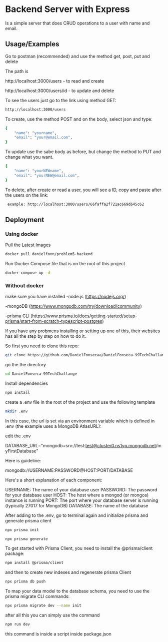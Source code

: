 # Backend Server with Express

Is a simple server that does CRUD operations to a user with name and email.

## Usage/Examples

Go to postman (recommended) and use the method get, post, put and delete

The path is

http://localhost:3000/users - to read and create

http://localhost:3000/users/id - to update and delete

To see the users just go to the link using method GET:

```bash
http://localhost:3000/users
```

To create, use the method POST and on the body, select json and type:

```bash
{
    "name": "yourname",
    "email": "your@email.com",
}
```

To update use the sabe body as before, but change the method to PUT and change what you want.

```bash
{
    "name": "yourNEWname",
    "email": "yourNEW@email.com",
}
```

To delete, after create or read a user, you will see a ID, copy and paste after the users on the link:

```bash
 example: http://localhost:3000/users/66faffa2f721ac669d645c62
```

## Deployment

### Using docker

Pull the Latest Images

```bash
docker pull danielfonn/problem5-backend
```

Run Docker Compose file that is on the root of this project

```bash
docker-compose up -d
```

### Without docker

make sure you have installed
-node.js (https://nodejs.org/)

-mongoDB (https://www.mongodb.com/try/download/community)

-prisma CLI (https://www.prisma.io/docs/getting-started/setup-prisma/start-from-scratch-typescript-postgres)

If you have any probmens installing or setting up one of this, their websites has all the step by step on how to do it.

So first you need to clone this repo:

```bash
git clone https://github.com/DanielFonsecaa/DanielFonseca-99TechChallange.git
```

go the the directory

```bash
cd DanielFonseca-99TechChallange
```

Install dependencies

```bash
npm install
```

create a .env file in the root of the project and use the following template

```bash
mkdir .env
```

In this case, the url is set via an environment variable which is defined in .env (the example uses a MongoDB AtlasURL):

edit the .env

DATABASE_URL="mongodb+srv://test:test@cluster0.ns1yp.mongodb.net/myFirstDatabase"

Here is guideline:

mongodb://USERNAME:PASSWORD@HOST:PORT/DATABASE

Here's a short explanation of each component:

USERNAME: The name of your database user
PASSWORD: The password for your database user
HOST: The host where a mongod (or mongos) instance is running
PORT: The port where your database server is running (typically 27017 for MongoDB)
DATABASE: The name of the database

After adding to the .env, go to terminal again and initialize prisma and generate prisma client

```bash
npx prisma init

npx prisma generate
```

To get started with Prisma Client, you need to install the @prisma/client package:

```bash
npm install @prisma/client
```

and then to create new indexes and regenerate prisma Client

```bash
npx prisma db push
```

To map your data model to the database schema, you need to use the prisma migrate CLI commands:

```bash
npx prisma migrate dev --name init
```

after all this you can simply use the command

```bash
npm run dev
```

this command is inside a script inside package.json
